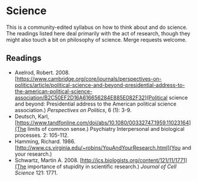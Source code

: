 # Science
This is a community-edited syllabus on how to think about and do science. The readings listed here deal primarily with the act of research, though they might also touch a bit on philosophy of science. Merge requests welcome.

## Readings
- Axelrod, Robert. 2008. [https://www.cambridge.org/core/journals/perspectives-on-politics/article/political-science-and-beyond-presidential-address-to-the-american-political-science-association/B2C50EF2D16A616656284E885E082F32](Political science and beyond: Presidential address to the American political science association.) _Perspectives on Politics_, 6 (1): 3-9.
- Deutsch, Karl, [https://www.tandfonline.com/doi/abs/10.1080/00332747.1959.11023164](The limits of common sense.) Psychiatry 
Interpersonal and biological processes. 2: 105-112.
- Hamming, Richard. 1986. [http://www.cs.virginia.edu/~robins/YouAndYourResearch.html](You and your research.)
- Schwartz, Martin A. 2008. [http://jcs.biologists.org/content/121/11/1771](The importance of stupidity in scientific research.) _Journal of Cell Science_ 121: 1771.
